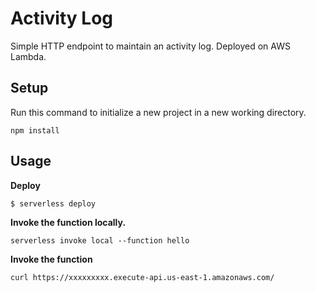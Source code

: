 # Activity Log

Simple HTTP endpoint to maintain an activity log. Deployed on AWS Lambda.

## Setup

Run this command to initialize a new project in a new working directory.

```shell
npm install
```

## Usage

**Deploy**

```shell
$ serverless deploy
```

**Invoke the function locally.**

```shell
serverless invoke local --function hello
```

**Invoke the function**

```shell
curl https://xxxxxxxxx.execute-api.us-east-1.amazonaws.com/
```
